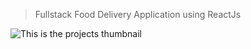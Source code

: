 >Fullstack Food Delivery Application using ReactJs

![This is the projects thumbnail](./images/snap.png)
